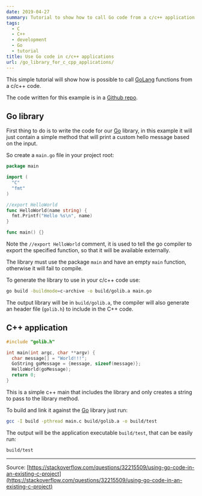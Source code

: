 ```yaml
---
date: 2019-04-27
summary: Tutorial to show how to call Go code from a c/c++ application
tags:
  - C
  - C++
  - development
  - Go
  - tutorial
title: Use Go code in c/c++ applications
url: /go_library_for_c_cpp_applications/
---
```


This simple tutorial will show how is possible to call [GoLang](https://golang.org/) functions from a c/c++ code.

<!--more-->

The code written for this example is in a [Github repo](https://github.com/pasdam/hello-world-c-go).

## Go library

First thing to do is to write the code for our [Go](https://golang.org/) library, in this example it will just contain a simple method that will print a custom hello message based on the input.

So create a `main.go` file in your project root:

```go
package main

import (
  "C"
  "fmt"
)

//export HelloWorld
func HelloWorld(name string) {
  fmt.Printf("Hello %s\n", name)
}

func main() {}
```

Note the `//export HelloWorld` comment, it is used to tell the go compiler to export the specified function, so that it will be available externally.

The library must use the package `main` and have an empty `main` function, otherwise it will fail to compile.

To generate the library to use in your c/c++ code use:

```bash
go build -buildmode=c-archive -o build/golib.a main.go
```

The output library will be in `build/golib.a`, the compiler will also generate an header file (`golib.h`) to include in the C++ code.

## C++ application

```cpp
#include "golib.h"

int main(int argc, char **argv) {
  char message[] = "World!!!";
  GoString goMessage = {message, sizeof(message)};
  HelloWorld(goMessage);
  return 0;
}
```

This is a simple c++ main that includes the library and only creates a string to pass to the library method.

To build and link it against the [Go](https://golang.org/) library just run:

```bash
gcc -I build -pthread main.c build/golib.a -o build/test
```

The output will be the application executable `build/test`, that can be easily run:

```bash
build/test
```

---

Source: [https://stackoverflow.com/questions/32215509/using-go-code-in-an-existing-c-project](https://stackoverflow.com/questions/32215509/using-go-code-in-an-existing-c-project)
